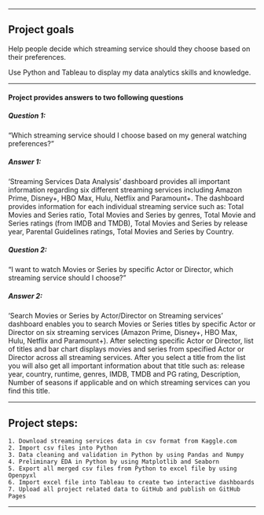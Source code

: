 ------------------------------------------------------------------------------------------------------------

## Project goals ##

Help people decide which streaming service should they choose based on their preferences.

Use Python and Tableau to display my data analytics skills and knowledge.

------------------------------------------------------------------------------------------------------------

#### Project provides answers to two following questions ####

##### Question 1: ######
“Which streaming service should I choose based on my general watching preferences?”

##### Answer 1: #####
‘Streaming Services Data Analysis’ dashboard provides all important information regarding six different 
streaming services including Amazon Prime, Disney+, HBO Max, Hulu, Netflix and Paramount+. The dashboard 
provides information for each individual streaming service such as: Total Movies and Series ratio, 
Total Movies and Series by genres, Total Movie and Series ratings (from IMDB and TMDB), 
Total Movies and Series by release year, Parental Guidelines ratings, Total Movies and Series by Country.

##### Question 2: #####
“I want to watch Movies or Series by specific Actor or Director, which streaming service should I choose?”

##### Answer 2: #####
‘Search Movies or Series by Actor/Director on Streaming services’ dashboard enables you to search 
Movies or Series titles by specific Actor or Director on six streaming services (Amazon Prime, Disney+, 
HBO Max, Hulu, Netflix and Paramount+). After selecting specific Actor or Director, list of titles and 
bar chart displays movies and series from specified Actor or Director across all streaming services. 
After you select a title from the list you will also get all important information about that title 
such as: release year, country, runtime, genres, IMDB, TMDB and PG rating, Description, 
Number of seasons if applicable and on which streaming services can you find this title.

------------------------------------------------------------------------------------------------------------

## Project steps: ##
	1. Download streaming services data in csv format from Kaggle.com
	2. Import csv files into Python
	3. Data cleaning and validation in Python by using Pandas and Numpy
	4. Preliminary EDA in Python by using Matplotlib and Seaborn
	5. Export all merged csv files from Python to excel file by using Openpyxl
	6. Import excel file into Tableau to create two interactive dashboards
	7. Upload all project related data to GitHub and publish on GitHub Pages

------------------------------------------------------------------------------------------------------------

